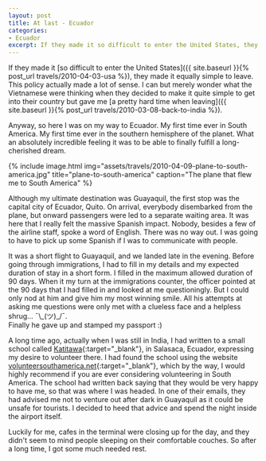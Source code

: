 ```yaml
---
layout: post
title: At last - Ecuador
categories:
- Ecuador
excerpt: If they made it so difficult to enter the United States, they made it equally simple to leave. This policy actually made a lot of sense. I can but merely wonder what the Vietnamese were thinking when they decided to make it quite simple to get into their country but gave me a pretty hard time when leaving.
---
```


If they made it [so difficult to enter the United States]({{ site.baseurl }}{%
post_url travels/2010-04-03-usa %}), they made it equally simple to leave. This
policy actually made a lot of sense. I can but merely wonder what the Vietnamese
were thinking when they decided to make it quite simple to get into their
country but gave me [a pretty hard time when leaving]({{ site.baseurl }}{%
post_url travels/2010-03-08-back-to-india %}).

Anyway, so here I was on my way to Ecuador. My first time ever in South America.
My first time ever in the southern hemisphere of the planet. What an absolutely
incredible feeling it was to be able to finally fulfill a long-cherished dream.

{% include image.html
    img="assets/travels/2010-04-09-plane-to-south-america.jpg"
    title="plane-to-south-america"
    caption="The plane that flew me to South America" %}

Although my ultimate destination was Guayaquil, the first stop was the capital
city of Ecuador, Quito. On arrival, everybody disembarked from the plane, but
onward passengers were led to a separate waiting area. It was here that I really
felt the massive Spanish impact. Nobody, besides a few of the airline staff,
spoke a word of English. There was no way out. I was going to have to pick up
some Spanish if I was to communicate with people.

It was a short flight to Guayaquil, and we landed late in the evening. Before
going through immigrations, I had to fill in my details and my expected duration
of stay in a short form. I filled in the maximum allowed duration of 90 days.
When it my turn at the immigrations counter, the officer pointed at the 90 days
that I had filled in and looked at me questioningly. But I could only nod at him
and give him my most winning smile. All his attempts at asking me questions were
only met with a clueless face and a helpless shrug... ¯\\\_(ツ)_/¯.<br>
Finally he gave up and stamped my passport :)

A long time ago, actually when I was still in India, I had written to a small
school called [Katitawa](https://katitawa.blogspot.de){:target="_blank"}, in
Salasaca, Ecuador, expressing my desire to volunteer there. I had found the
school using the website
[volunteersouthamerica.net](http://volunteersouthamerica.net){:target="_blank"},
which by the way, I would highly recommend if you are ever considering
volunteering in South America. The school had written back saying that they
would be very happy to have me, so that was where I was headed. In one of their
emails, they had advised me not to venture out after dark in Guayaquil as it
could be unsafe for tourists. I decided to heed that advice and spend the night
inside the airport itself.

Luckily for me, cafes in the terminal were closing up for the day, and they
didn't seem to mind people sleeping on their comfortable couches. So after a
long time, I got some much needed rest.
